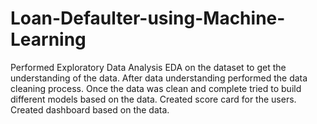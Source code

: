 # Loan-Defaulter-using-Machine-Learning

Performed Exploratory Data Analysis EDA on the dataset to get the understanding of the data. 
After data understanding performed the data cleaning process. 
Once the data was clean and complete tried to build different models based on the data. 
Created score card for the users. Created dashboard based on the data.
